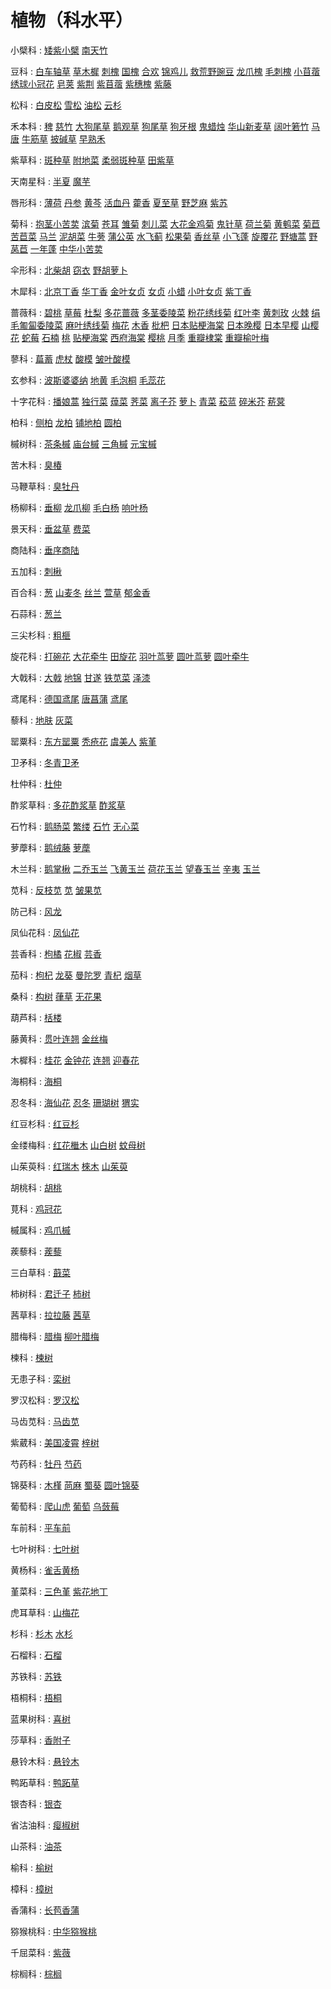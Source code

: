 # 植物（科水平）

  小檗科 :  [矮紫小檗](#矮紫小檗)  [南天竹](#南天竹) 

 豆科 :  [白车轴草](#白车轴草)  [草木樨](#草木樨)  [刺槐](#刺槐)  [国槐](#国槐)  [合欢](#合欢)  [锦鸡儿](#锦鸡儿)  [救荒野豌豆](#救荒野豌豆)  [龙爪槐](#龙爪槐)  [毛刺槐](#毛刺槐)  [小苜蓿](#小苜蓿)  [绣球小冠花](#绣球小冠花)  [皂荚](#皂荚)  [紫荆](#紫荆)  [紫苜蓿](#紫苜蓿)  [紫穗槐](#紫穗槐)  [紫藤](#紫藤) 

 松科 :  [白皮松](#白皮松)  [雪松](#雪松)  [油松](#油松)  [云杉](#云杉) 

 禾本科 :  [稗](#稗)  [慈竹](#慈竹)  [大狗尾草](#大狗尾草)  [鹅观草](#鹅观草)  [狗尾草](#狗尾草)  [狗牙根](#狗牙根)  [鬼蜡烛](#鬼蜡烛)  [华山新麦草](#华山新麦草)  [阔叶箬竹](#阔叶箬竹)  [马唐](#马唐)  [牛筋草](#牛筋草)  [披碱草](#披碱草)  [早熟禾](#早熟禾) 

 紫草科 :  [斑种草](#斑种草)  [附地菜](#附地菜)  [柔弱斑种草](#柔弱斑种草)  [田紫草](#田紫草) 

 天南星科 :  [半夏](#半夏)  [魔芋](#魔芋) 

 唇形科 :  [薄荷](#薄荷)  [丹参](#丹参)  [黄芩](#黄芩)  [活血丹](#活血丹)  [藿香](#藿香)  [夏至草](#夏至草)  [野芝麻](#野芝麻)  [紫苏](#紫苏) 

 菊科 :  [抱茎小苦荬](#抱茎小苦荬)  [滨菊](#滨菊)  [苍耳](#苍耳)  [雏菊](#雏菊)  [刺儿菜](#刺儿菜)  [大花金鸡菊](#大花金鸡菊)  [鬼针草](#鬼针草)  [荷兰菊](#荷兰菊)  [黄鹌菜](#黄鹌菜)  [菊苣](#菊苣)  [苦苣菜](#苦苣菜)  [马兰](#马兰)  [泥胡菜](#泥胡菜)  [牛蒡](#牛蒡)  [蒲公英](#蒲公英)  [水飞蓟](#水飞蓟)  [松果菊](#松果菊)  [香丝草](#香丝草)  [小飞蓬](#小飞蓬)  [旋覆花](#旋覆花)  [野塘蒿](#野塘蒿)  [野莴苣](#野莴苣)  [一年蓬](#一年蓬)  [中华小苦荬](#中华小苦荬) 

 伞形科 :  [北柴胡](#北柴胡)  [窃衣](#窃衣)  [野胡萝卜](#野胡萝卜) 

 木犀科 :  [北京丁香](#北京丁香)  [华丁香](#华丁香)  [金叶女贞](#金叶女贞)  [女贞](#女贞)  [小蜡](#小蜡)  [小叶女贞](#小叶女贞)  [紫丁香](#紫丁香) 

 蔷薇科 :  [碧桃](#碧桃)  [草莓](#草莓)  [杜梨](#杜梨)  [多花蔷薇](#多花蔷薇)  [多茎委陵菜](#多茎委陵菜)  [粉花绣线菊](#粉花绣线菊)  [红叶李](#红叶李)  [黄刺玫](#黄刺玫)  [火棘](#火棘)  [绢毛匍匐委陵菜](#绢毛匍匐委陵菜)  [麻叶绣线菊](#麻叶绣线菊)  [梅花](#梅花)  [木香](#木香)  [枇杷](#枇杷)  [日本贴梗海棠](#日本贴梗海棠)  [日本晚樱](#日本晚樱)  [日本早樱](#日本早樱)  [山樱花](#山樱花)  [蛇莓](#蛇莓)  [石楠](#石楠)  [桃](#桃)  [贴梗海棠](#贴梗海棠)  [西府海棠](#西府海棠)  [樱桃](#樱桃)  [月季](#月季)  [重瓣棣棠](#重瓣棣棠)  [重瓣榆叶梅](#重瓣榆叶梅) 

 蓼科 :  [萹蓄](#萹蓄)  [虎杖](#虎杖)  [酸模](#酸模)  [皱叶酸模](#皱叶酸模) 

 玄参科 :  [波斯婆婆纳](#波斯婆婆纳)  [地黄](#地黄)  [毛泡桐](#毛泡桐)  [毛蕊花](#毛蕊花) 

 十字花科 :  [播娘蒿](#播娘蒿)  [独行菜](#独行菜)  [蔊菜](#蔊菜)  [荠菜](#荠菜)  [离子芥](#离子芥)  [萝卜](#萝卜)  [青菜](#青菜)  [菘蓝](#菘蓝)  [碎米芥](#碎米芥)  [菥蓂](#菥蓂) 

 柏科 :  [侧柏](#侧柏)  [龙柏](#龙柏)  [铺地柏](#铺地柏)  [圆柏](#圆柏) 

 槭树科 :  [茶条槭](#茶条槭)  [庙台槭](#庙台槭)  [三角槭](#三角槭)  [元宝槭](#元宝槭) 

 苦木科 :  [臭椿](#臭椿) 

 马鞭草科 :  [臭牡丹](#臭牡丹) 

 杨柳科 :  [垂柳](#垂柳)  [龙爪柳](#龙爪柳)  [毛白杨](#毛白杨)  [响叶杨](#响叶杨) 

 景天科 :  [垂盆草](#垂盆草)  [费菜](#费菜) 

 商陆科 :  [垂序商陆](#垂序商陆) 

 五加科 :  [刺楸](#刺楸) 

 百合科 :  [葱](#葱)  [山麦冬](#山麦冬)  [丝兰](#丝兰)  [萱草](#萱草)  [郁金香](#郁金香) 

 石蒜科 :  [葱兰](#葱兰) 

 三尖杉科 :  [粗榧](#粗榧) 

 旋花科 :  [打碗花](#打碗花)  [大花牵牛](#大花牵牛)  [田旋花](#田旋花)  [羽叶茑萝](#羽叶茑萝)  [圆叶茑萝](#圆叶茑萝)  [圆叶牵牛](#圆叶牵牛) 

 大戟科 :  [大戟](#大戟)  [地锦](#地锦)  [甘遂](#甘遂)  [铁苋菜](#铁苋菜)  [泽漆](#泽漆) 

 鸢尾科 :  [德国鸢尾](#德国鸢尾)  [唐菖蒲](#唐菖蒲)  [鸢尾](#鸢尾) 

 藜科 :  [地肤](#地肤)  [灰菜](#灰菜) 

 罂粟科 :  [东方罂粟](#东方罂粟)  [秃疮花](#秃疮花)  [虞美人](#虞美人)  [紫堇](#紫堇) 

 卫矛科 :  [冬青卫矛](#冬青卫矛) 

 杜仲科 :  [杜仲](#杜仲) 

 酢浆草科 :  [多花酢浆草](#多花酢浆草)  [酢浆草](#酢浆草) 

 石竹科 :  [鹅肠菜](#鹅肠菜)  [繁缕](#繁缕)  [石竹](#石竹)  [无心菜](#无心菜) 

 萝藦科 :  [鹅绒藤](#鹅绒藤)  [萝藦](#萝藦) 

 木兰科 :  [鹅掌楸](#鹅掌楸)  [二乔玉兰](#二乔玉兰)  [飞黄玉兰](#飞黄玉兰)  [荷花玉兰](#荷花玉兰)  [望春玉兰](#望春玉兰)  [辛夷](#辛夷)  [玉兰](#玉兰) 

 苋科 :  [反枝苋](#反枝苋)  [苋](#苋)  [皱果苋](#皱果苋) 

 防己科 :  [风龙](#风龙) 

 凤仙花科 :  [凤仙花](#凤仙花) 

 芸香科 :  [枸橘](#枸橘)  [花椒](#花椒)  [芸香](#芸香) 

 茄科 :  [枸杞](#枸杞)  [龙葵](#龙葵)  [曼陀罗](#曼陀罗)  [青杞](#青杞)  [烟草](#烟草) 

 桑科 :  [构树](#构树)  [葎草](#葎草)  [无花果](#无花果) 

 葫芦科 :  [栝楼](#栝楼) 

 藤黄科 :  [贯叶连翘](#贯叶连翘)  [金丝梅](#金丝梅) 

 木樨科 :  [桂花](#桂花)  [金钟花](#金钟花)  [连翘](#连翘)  [迎春花](#迎春花) 

 海桐科 :  [海桐](#海桐) 

 忍冬科 :  [海仙花](#海仙花)  [忍冬](#忍冬)  [珊瑚树](#珊瑚树)  [猬实](#猬实) 

 红豆杉科 :  [红豆杉](#红豆杉) 

 金缕梅科 :  [红花檵木](#红花檵木)  [山白树](#山白树)  [蚊母树](#蚊母树) 

 山茱萸科 :  [红瑞木](#红瑞木)  [棶木](#棶木)  [山茱萸](#山茱萸) 

 胡桃科 :  [胡桃](#胡桃) 

 莧科 :  [鸡冠花](#鸡冠花) 

 槭属科 :  [鸡爪槭](#鸡爪槭) 

 蒺藜科 :  [蒺藜](#蒺藜) 

 三白草科 :  [蕺菜](#蕺菜) 

 柿树科 :  [君迁子](#君迁子)  [柿树](#柿树) 

 茜草科 :  [拉拉藤](#拉拉藤)  [茜草](#茜草) 

 腊梅科 :  [腊梅](#腊梅)  [柳叶腊梅](#柳叶腊梅) 

 楝科 :  [楝树](#楝树) 

 无患子科 :  [栾树](#栾树) 

 罗汉松科 :  [罗汉松](#罗汉松) 

 马齿苋科 :  [马齿苋](#马齿苋) 

 紫葳科 :  [美国凌霄](#美国凌霄)  [梓树](#梓树) 

 芍药科 :  [牡丹](#牡丹)  [芍药](#芍药) 

 锦葵科 :  [木槿](#木槿)  [苘麻](#苘麻)  [蜀葵](#蜀葵)  [圆叶锦葵](#圆叶锦葵) 

 葡萄科 :  [爬山虎](#爬山虎)  [葡萄](#葡萄)  [乌蔹莓](#乌蔹莓) 

 车前科 :  [平车前](#平车前) 

 七叶树科 :  [七叶树](#七叶树) 

 黄杨科 :  [雀舌黄杨](#雀舌黄杨) 

 堇菜科 :  [三色堇](#三色堇)  [紫花地丁](#紫花地丁) 

 虎耳草科 :  [山梅花](#山梅花) 

 杉科 :  [杉木](#杉木)  [水杉](#水杉) 

 石榴科 :  [石榴](#石榴) 

 苏铁科 :  [苏铁](#苏铁) 

 梧桐科 :  [梧桐](#梧桐) 

 蓝果树科 :  [喜树](#喜树) 

 莎草科 :  [香附子](#香附子) 

 悬铃木科 :  [悬铃木](#悬铃木) 

 鸭跖草科 :  [鸭跖草](#鸭跖草) 

 银杏科 :  [银杏](#银杏) 

 省沽油科 :  [瘿椒树](#瘿椒树) 

 山茶科 :  [油茶](#油茶) 

 榆科 :  [榆树](#榆树) 

 樟科 :  [樟树](#樟树) 

 香蒲科 :  [长苞香蒲](#长苞香蒲) 

 猕猴桃科 :  [中华猕猴桃](#中华猕猴桃) 

 千屈菜科 :  [紫薇](#紫薇) 

 棕榈科 :  [棕榈](#棕榈) 

